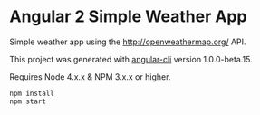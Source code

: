 # Angular 2 Simple Weather App
Simple weather app using the http://openweathermap.org/ API.

This project was generated with [angular-cli](https://github.com/angular/angular-cli) version 1.0.0-beta.15.

Requires Node 4.x.x & NPM 3.x.x or higher.

```
npm install
npm start
```


